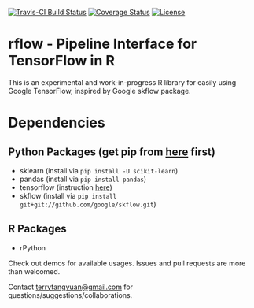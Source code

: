 [![Travis-CI Build Status](https://travis-ci.org/terrytangyuan/rflow.svg?branch=master)](https://travis-ci.org/terrytangyuan/rflow)
[![Coverage Status](https://coveralls.io/repos/terrytangyuan/rflw/badge.svg?branch=master)](https://coveralls.io/r/terrytangyuan/rflow?branch=master)
[![License](http://img.shields.io/:license-mit-blue.svg?style=flat)](http://badges.mit-license.org)

# rflow - Pipeline Interface for TensorFlow in R
This is an experimental and work-in-progress R library for easily using Google TensorFlow, inspired by Google skflow package.

# Dependencies
## Python Packages (get pip from [here](http://pip.readthedocs.org/en/stable/installing/) first)
* sklearn (install via `pip install -U scikit-learn`)
* pandas (install via `pip install pandas`)
* tensorflow (instruction [here](https://github.com/tensorflow/tensorflow#binary-installation))
* skflow (install via `pip install git+git://github.com/google/skflow.git`)

## R Packages
* rPython

Check out demos for available usages. Issues and pull requests are more than welcomed. 

Contact terrytangyuan@gmail.com for questions/suggestions/collaborations.

